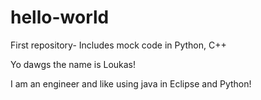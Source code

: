 # hello-world
First repository- Includes mock code in Python, C++

Yo dawgs the name is Loukas!

I am an engineer and like using java in Eclipse and Python!
